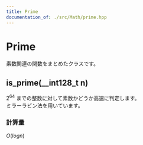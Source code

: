 ```yaml
---
title: Prime
documentation_of: ./src/Math/prime.hpp
---
```


# Prime
素数関連の関数をまとめたクラスです。

## is_prime(__int128_t n)
$2^64$ までの整数に対して素数かどうか高速に判定します。\
ミラーラビン法を用いています。

### 計算量
$O(logn)$

